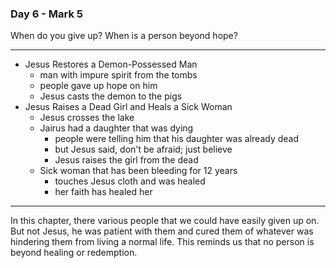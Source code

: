 ### Day 6 - Mark 5
When do you give up?
When is a person beyond hope?

---

- Jesus Restores a Demon-Possessed Man
	-  man with impure spirit from the tombs
	-  people gave up hope on him
	-  Jesus casts the demon to the pigs
- Jesus Raises a Dead Girl and Heals a Sick Woman
	- Jesus crosses the lake	
	- Jairus had a daughter that was dying
		- people were telling him that his daughter was already dead
		- but Jesus said, don't be afraid; just believe
		- Jesus raises the girl from the dead
	- Sick woman that has been bleeding for 12 years
		- touches Jesus cloth and was healed
		- her faith has healed her

---

In this chapter, there various people that we could have easily given up on. But not Jesus, he was patient with them and cured them of whatever was hindering them from living a normal life. This reminds us that no person is beyond healing or redemption.